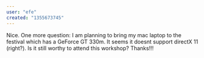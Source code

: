 ```yaml
---
user: "efe"
created: "1355673745"
---
```


Nice. One more question: I am planning to bring my mac laptop to the festival which has a GeForce GT 330m. It seems it doesnt support directX 11 (right?). Is it still worthy to attend this workshop?
Thanks!!!

